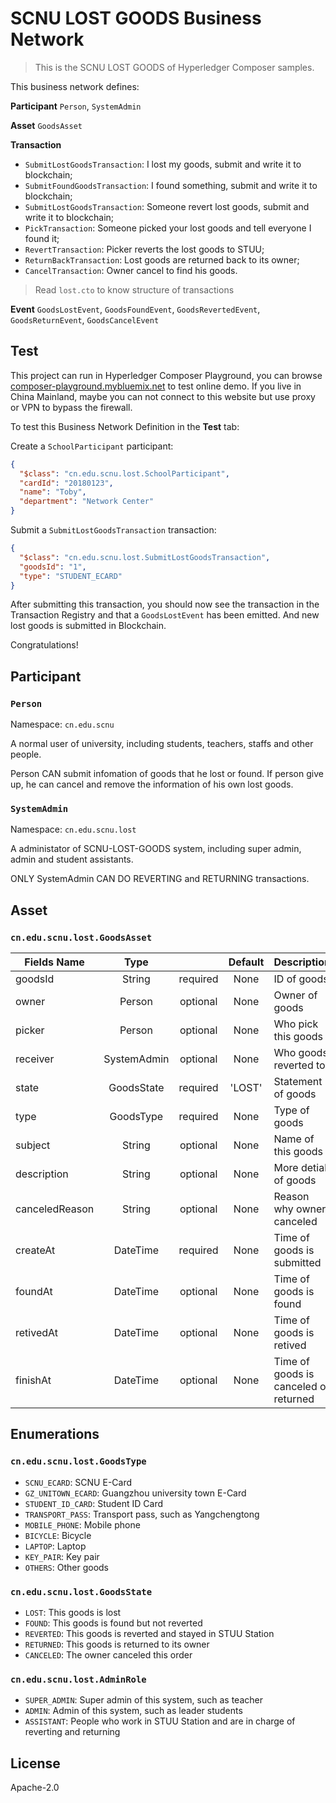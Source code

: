 # SCNU LOST GOODS Business Network

> This is the SCNU LOST GOODS of Hyperledger Composer samples.

This business network defines:

**Participant**
`Person`, `SystemAdmin`

**Asset**
`GoodsAsset`

**Transaction**

- `SubmitLostGoodsTransaction`: I lost my goods, submit and write it to blockchain;
- `SubmitFoundGoodsTransaction`: I found something, submit and write it to blockchain;
- `SubmitLostGoodsTransaction`: Someone revert lost goods, submit and write it to blockchain;
- `PickTransaction`: Someone picked your lost goods and tell everyone I found it;
- `RevertTransaction`: Picker reverts the lost goods to STUU;
- `ReturnBackTransaction`: Lost goods are returned back to its owner;
- `CancelTransaction`: Owner cancel to find his goods.

> Read `lost.cto` to know structure of transactions

**Event**
`GoodsLostEvent`, `GoodsFoundEvent`, `GoodsRevertedEvent`, 
`GoodsReturnEvent`, `GoodsCancelEvent`

## Test

This project can run in Hyperledger Composer Playground, 
you can browse [composer-playground.mybluemix.net](https://composer-playground.mybluemix.net/) to test online demo. If you live in China Mainland, maybe you can not connect to this website but use proxy or VPN to bypass the firewall.

To test this Business Network Definition in the **Test** tab:

Create a `SchoolParticipant` participant:

```json
{
  "$class": "cn.edu.scnu.lost.SchoolParticipant",
  "cardId": "20180123",
  "name": "Toby",
  "department": "Network Center"
}
```

Submit a `SubmitLostGoodsTransaction` transaction:

```json
{
  "$class": "cn.edu.scnu.lost.SubmitLostGoodsTransaction",
  "goodsId": "1",
  "type": "STUDENT_ECARD"
}
```

After submitting this transaction, you should now see the transaction in the Transaction Registry and that a `GoodsLostEvent` has been emitted. And new lost goods is submitted in Blockchain.

Congratulations!

## Participant

### `Person`

Namespace: `cn.edu.scnu`

A normal user of university, including students, teachers, staffs and other people.

Person CAN submit infomation of goods that he lost or found.
If person give up, he can cancel and remove the information of his own lost goods.

### `SystemAdmin`

Namespace: `cn.edu.scnu.lost`

A administator of SCNU-LOST-GOODS system, including super admin, admin and student assistants.

ONLY SystemAdmin CAN DO REVERTING and RETURNING transactions.

## Asset

### `cn.edu.scnu.lost.GoodsAsset`

| Fields Name |  Type  |          | Default |         Description        |
|-------------|:------:|:--------:|:-------:|----------------------------|
| goodsId     | String | required |   None  | ID of goods                |
| owner       | Person | optional |   None  | Owner of goods             |
| picker      | Person | optional |   None  | Who pick this goods        |
| receiver | SystemAdmin | optional | None  | Who goods reverted to      |
| state   | GoodsState | required | 'LOST'  | Statement of goods         |
| type      | GoodsType | required |  None  | Type of goods              |
| subject     | String | optional |   None  | Name of this goods         |
| description | String | optional |   None  | More detial of goods       |
| canceledReason | String | optional | None | Reason why owner canceled  |
| createAt    | DateTime | required | None  | Time of goods is submitted |
| foundAt     | DateTime | optional | None  | Time of goods is found     |
| retivedAt   | DateTime | optional | None  | Time of goods is retived   |
| finishAt    | DateTime | optional | None  | Time of goods is canceled or returned |


## Enumerations

### `cn.edu.scnu.lost.GoodsType`

- `SCNU_ECARD`: SCNU E-Card
- `GZ_UNITOWN_ECARD`: Guangzhou university town E-Card
- `STUDENT_ID_CARD`: Student ID Card
- `TRANSPORT_PASS`: Transport pass, such as Yangchengtong
- `MOBILE_PHONE`: Mobile phone
- `BICYCLE`: Bicycle
- `LAPTOP`: Laptop
- `KEY_PAIR`: Key pair
- `OTHERS`: Other goods

### `cn.edu.scnu.lost.GoodsState`

- `LOST`: This goods is lost
- `FOUND`: This goods is found but not reverted
- `REVERTED`: This goods is reverted and stayed in STUU Station
- `RETURNED`: This goods is returned to its owner
- `CANCELED`: The owner canceled this order

### `cn.edu.scnu.lost.AdminRole`

- `SUPER_ADMIN`: Super admin of this system, such as teacher
- `ADMIN`: Admin of this system, such as leader students
- `ASSISTANT`: People who work in STUU Station and are in charge of reverting and returning

## License

Apache-2.0